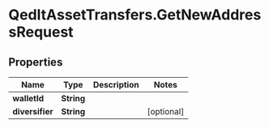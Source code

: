 # QedItAssetTransfers.GetNewAddressRequest

## Properties
Name | Type | Description | Notes
------------ | ------------- | ------------- | -------------
**walletId** | **String** |  | 
**diversifier** | **String** |  | [optional] 


